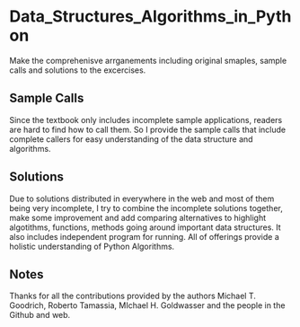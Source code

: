 # Data_Structures_Algorithms_in_Python

Make the comprehenisve arrganements including original smaples, sample calls and solutions to the excercises. 

## Sample Calls 

Since the textbook only includes incomplete sample applications, readers are hard to find how to call them. 
So I provide the sample calls that include complete callers for easy understanding of the data structure and
algorithms. 

## Solutions

Due to solutions distributed in everywhere in the web and most of them being very incomplete, I try to combine 
the incomplete solutions together, make some improvement and add comparing alternatives to highlight algotithms,
functions, methods going around important data structures. It also includes independent program for running. 
All of offerings provide a holistic understanding of Python Algorithms. 


## Notes 

Thanks for all the contributions provided by the authors Michael T. Goodrich, Roberto Tamassia, MIchael H. 
Goldwasser and the people in the Github and web. 
